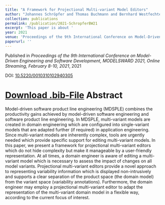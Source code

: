 ```yaml
---
title: "A Framework for Projectional Multi-variant Model Editors"
author: "Johannes Schröpfer and Thomas Buchmann and Bernhard Westfechtel"
collection: publications
permalink: /publication/2021-SchropferBW21
excerpt: 'This paper is about '
year: 2021
venue: 'Proceedings of the 9th International Conference on Model-Driven Engineering and Software Development, MODELSWARD 2021, Online Streaming, February 8-10, 2021'
paperurl: ''
---
```


Published in *Proceedings of the 9th International Conference on Model-Driven Engineering and Software Development, MODELSWARD 2021, Online Streaming, February 8-10, 2021*, 2021

DOI: [10.5220/0010310102940305](https://doi.org/10.5220/0010310102940305)

[Download .bib-File](http://tbuchmann.github.io/files/SchropferBW21.bib)
Abstract
=====

Model-driven software product line engineering (MDSPLE) combines the productivity gains achieved by model-driven software engineering and software product line engineering. In MDSPLE, multi-variant models are created in domain engineering which are configured into single-variant models that are adapted further (if required) in application engineering. Since multi-variant models are inherently complex, tools are urgently needed which provide specific support for editing multi-variant models. In this paper, we present a framework for projectional multi-variant editors which do not hide complexity but make it manageable by a user-friendly representation. At all times, a domain engineer is aware of editing a multi-variant model which is necessary to assess the impact of changes on all model variants. Projectional multi-variant editors provide a novel approach to representing variability information which is displayed non-intrusively and supports a clear separation of the product space (the domain model) from the variant space (variability annotations). Furthermore, the domain engineer may employ a projectional multi-variant editor to adapt the representation of the multi-variant domain model in a flexible way, according to the current focus of interest.